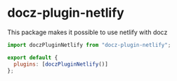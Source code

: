 # docz-plugin-netlify

This package makes it possible to use netlify with docz

```js
import doczPluginNetlify from "docz-plugin-netlify";

export default {
  plugins: [doczPluginNetlify()]
};
```
